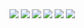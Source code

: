 <img src="http://30.media.tumblr.com/tumblr_kwyrxl87z61qz5on3o1_400.jpg" />
<img src="http://25.media.tumblr.com/tumblr_kwyrsmUd951qz5on3o1_400.jpg" />
<img src="http://24.media.tumblr.com/tumblr_kwyrscilwE1qz5on3o1_400.jpg" />
<img src="http://4.bp.blogspot.com/_UT2XJXPyLV8/Sz7I80z01eI/AAAAAAAASbY/SE4RlEvA9b4/s1600/3iS7KBA2Aq7em2cs66SkDPFgo1_400.jpg" />
<img src="http://1.bp.blogspot.com/_wtPFpfiRE3g/SyXgNCn1GHI/AAAAAAAAAa8/TWJ4tiIijDw/s1600/500x_papier-mache-pikachu.jpg" />
<img src="http://3.bp.blogspot.com/_UT2XJXPyLV8/Sw3rd3SsM5I/AAAAAAAARPs/jKr_7yzpxkk/s1600/63b8ef6bc30b16c7a2436511453aa820a595927b_m.jpg" />

